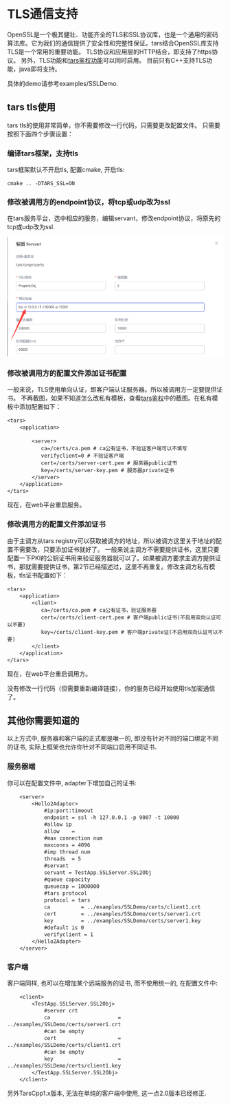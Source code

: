 # TLS通信支持

OpenSSL是一个极其健壮、功能齐全的TLS和SSL协议库，也是一个通用的密码算法库。它为我们的通信提供了安全性和完整性保证。tars结合OpenSSL库支持TLS是一个常用的重要功能。 TLS协议和应用层的HTTP结合，即支持了https协议。 另外，TLS功能和[tars鉴权功能](tars-auth.md)可以同时启用。 目前只有C++支持TLS功能，java即将支持。

具体的demo请参考examples/SSLDemo.

## tars tls使用

tars tls的使用非常简单，你不需要修改一行代码，只需要更改配置文件。 只需要按照下面四个步骤设置：

### 编译tars框架，支持tls

tars框架默认不开启tls, 配置cmake, 开启tls:

```text
cmake .. -DTARS_SSL=ON
```

### 修改被调用方的endpoint协议，将tcp或udp改为ssl

在tars服务平台，选中相应的服务，编辑servant，修改endpoint协议，将原先的tcp或udp改为ssl.

![](../assets/tars_ssl_endpoint.png)

### 修改被调用方的配置文件添加证书配置

一般来说，TLS使用单向认证，即客户端认证服务器。所以被调用方一定要提供证书。 不再截图，如果不知道怎么改私有模板，查看[tars鉴权](tars-auth.md)中的截图。在私有模板中添加配置如下：

```text
<tars>
    <application>
    
        <server>
           ca=/certs/ca.pem # ca公有证书，不验证客户端可以不填写
           verifyclient=0 # 不验证客户端
           cert=/certs/server-cert.pem # 服务器public证书
           key=/certs/server-key.pem # 服务器private证书
        </server>
    </application>
</tars>
```

现在，在web平台重启服务。

### 修改调用方的配置文件添加证书

由于主调方从tars registry可以获取被调方的地址，所以被调方这里关于地址的配置不需要改，只要添加证书就好了。 一般来说主调方不需要提供证书，这里只要配置一下PKI的公钥证书用来验证服务器就可以了。如果被调方要求主调方提供证书，那就需要提供证书，第2节已经描述过，这里不再重复。修改主调方私有模板，tls证书配置如下：

```text
<tars>
    <application>
        <client>
           ca=/certs/ca.pem # ca公有证书，验证服务器
           cert=/certs/client-cert.pem # 客户端public证书(不启用双向认证可以不要)
           key=/certs/client-key.pem # 客户端private证(不启用双向认证可以不要)
        </client>
    </application>
</tars>
```

现在，在web平台重启调用方。

没有修改一行代码（但需要重新编译链接），你的服务已经开始使用tls加密通信了。

## 其他你需要知道的

以上方式中, 服务器和客户端的正式都是唯一的, 即没有针对不同的端口绑定不同的证书, 实际上框架也允许你针对不同端口启用不同证书.

### 服务器端

你可以在配置文件中, adapter下增加自己的证书:

```
    <server>
        <Hello2Adapter>
            #ip:port:timeout
            endpoint = ssl -h 127.0.0.1 -p 9007 -t 10000
            #allow ip
            allow	 =
            #max connection num
            maxconns = 4096
            #imp thread num
            threads	 = 5
            #servant
            servant = TestApp.SSLServer.SSL2Obj
            #queue capacity
            queuecap = 1000000
            #tars protocol
	        protocol = tars
            ca          = ../examples/SSLDemo/certs/client1.crt
            cert        = ../examples/SSLDemo/certs/server1.crt
            key         = ../examples/SSLDemo/certs/server1.key
            #default is 0
            verifyclient = 1
        </Hello2Adapter>
    </server>    

```

### 客户端

客户端同样, 也可以在增加某个远端服务的证书, 而不使用统一的, 在配置文件中:

```
    <client>
        <TestApp.SSLServer.SSL2Obj>
            #server crt
            ca                      = ../examples/SSLDemo/certs/server1.crt
            #can be empty
            cert                    = ../examples/SSLDemo/certs/client1.crt
            #can be empty
            key                     = ../examples/SSLDemo/certs/client1.key
        </TestApp.SSLServer.SSL2Obj>
    </client>
```

另外TarsCpp1.x版本, 无法在单纯的客户端中使用, 这一点2.0版本已经修正.



